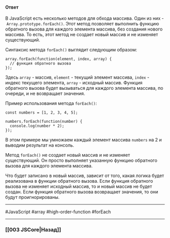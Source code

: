 #### Ответ

В JavaScript есть несколько методов для обхода массива. Один из них - `Array.prototype.forEach()`. Этот метод позволяет выполнить функцию обратного вызова для каждого элемента массива, без создания нового массива. То есть, этот метод не создает новый массив и не изменяет существующий.

Синтаксис метода `forEach()` выглядит следующим образом:

```
array.forEach(function(element, index, array) {
  // функция обратного вызова
});
```

Здесь `array` - массив, `element` - текущий элемент массива, `index` - индекс текущего элемента, `array` - исходный массив. Функция обратного вызова будет вызываться для каждого элемента массива, по очереди, и не возвращает значения.

Пример использования метода `forEach()`:

```
const numbers = [1, 2, 3, 4, 5];

numbers.forEach(function(number) {
  console.log(number * 2);
});
```

В этом примере мы умножаем каждый элемент массива `numbers` на 2 и выводим результат на консоль.

Метод `forEach()` не создает новый массив и не изменяет существующий. Он просто выполняет указанную функцию обратного вызова для каждого элемента массива.

Что будет записано в новый массив, зависит от того, какая логика будет реализована в функции обратного вызова. Если функция обратного вызова не изменяет исходный массив, то и новый массив не будет создан. Если функция обратного вызова возвращает значения, то они будут проигнорированы.

___
 #JavaScript #array #high-order-function #forEach 

___

### [[003 JSCore|Назад]]